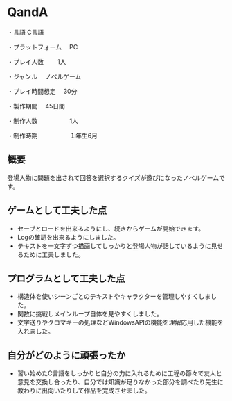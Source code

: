 # QandA
・言語              C言語

・プラットフォーム　 PC

・プレイ人数　     　1人

・ジャンル　        ノベルゲーム

・プレイ時間想定　   30分

・製作期間　         45日間

・制作人数　　　　　 1人

・制作時期　　　　　 １年生6月

## 概要
登場人物に問題を出されて回答を選択するクイズが遊びになったノベルゲームです。

## ゲームとして工夫した点
- セーブとロードを出来るようにし、続きからゲームが開始できます。
- Logの確認を出来るようにしました。
- テキストを一文字ずつ描画してしっかりと登場人物が話しているように見せるために工夫しました。

## プログラムとして工夫した点
- 構造体を使いシーンごとのテキストやキャラクターを管理しやすくしました。 
- 関数に挑戦しメインループ自体を見やすくしました。
- 文字送りやクロマキーの処理などWindowsAPIの機能を理解応用した機能を入れました。

## 自分がどのように頑張ったか
- 習い始めたC言語をしっかりと自分の力に入れるために工程の節々で友人と意見を交換し合ったり、自分では知識が足りなかった部分を調べたり先生に教わりに出向いたりして作品を完成させました。
